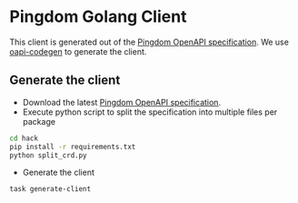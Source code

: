 # Pingdom Golang Client

This client is generated out of the [Pingdom OpenAPI specification](https://docs.pingdom.com/api/).
We use [oapi-codegen](https://github.com/deepmap/oapi-codegen) to generate the client.

## Generate the client

- Download the latest [Pingdom OpenAPI specification](https://docs.pingdom.com/api/).
- Execute python script to split the specification into multiple files per package

```bash
cd hack
pip install -r requirements.txt
python split_crd.py
```

- Generate the client
```bash
task generate-client
```
